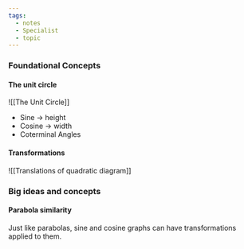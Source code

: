 ```yaml
---
tags:
  - notes
  - Specialist
  - topic
---
```

### Foundational Concepts
#### The unit circle
![[The Unit Circle]]

- Sine $\rightarrow$ height
- Cosine $\rightarrow$ width
- Coterminal Angles

#### Transformations

![[Translations of quadratic diagram]]

### Big ideas and concepts
#### Parabola similarity
Just like parabolas, sine and cosine graphs can have transformations applied to them. 